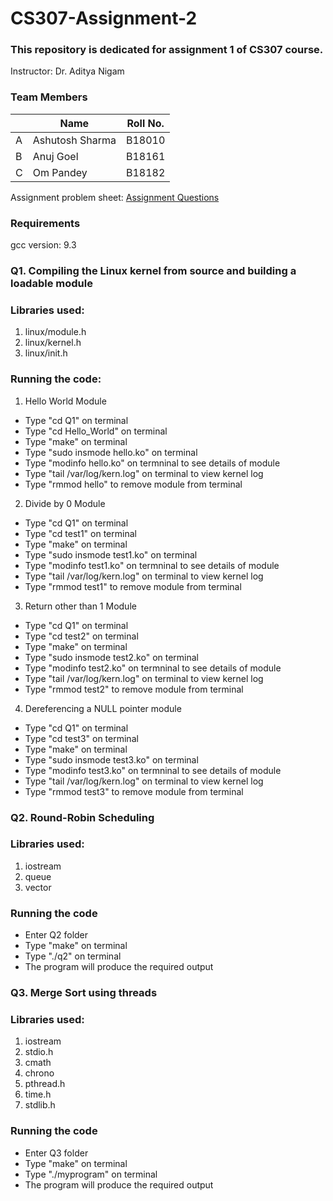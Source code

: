 # CS307-Assignment-2
### This repository is dedicated for assignment 1 of CS307 course.
Instructor: Dr. Aditya Nigam


### Team Members

|   | Name | Roll No.  |
|--------|--------|--------|
|A| Ashutosh Sharma  | B18010 |
|B| Anuj Goel    | B18161  |
|C| Om Pandey | B18182  |

Assignment problem sheet: [Assignment Questions](https://drive.google.com/file/d/12gEN2vzhxTDoWFKWBbmj_M6AtH1VrU8N/view?usp=sharing)

### Requirements
gcc version: 9.3

### Q1. Compiling the Linux kernel from source and building a loadable module

### Libraries used:

1. linux/module.h  
2. linux/kernel.h  
3. linux/init.h  

### Running the code:

1. Hello World Module

- Type "cd Q1" on terminal
- Type "cd Hello_World" on terminal
- Type "make" on terminal
- Type "sudo insmode hello.ko" on terminal
- Type "modinfo hello.ko" on termninal to see details of module
- Type "tail /var/log/kern.log" on terminal to view kernel log
- Type "rmmod hello" to remove module from terminal

2. Divide by 0 Module

- Type "cd Q1" on terminal
- Type "cd test1" on terminal
- Type "make" on terminal
- Type "sudo insmode test1.ko" on terminal
- Type "modinfo test1.ko" on termninal to see details of module
- Type "tail /var/log/kern.log" on terminal to view kernel log
- Type "rmmod test1" to remove module from terminal

3. Return other than 1 Module

- Type "cd Q1" on terminal
- Type "cd test2" on terminal
- Type "make" on terminal
- Type "sudo insmode test2.ko" on terminal
- Type "modinfo test2.ko" on termninal to see details of module
- Type "tail /var/log/kern.log" on terminal to view kernel log
- Type "rmmod test2" to remove module from terminal

4. Dereferencing a NULL pointer module

- Type "cd Q1" on terminal
- Type "cd test3" on terminal
- Type "make" on terminal
- Type "sudo insmode test3.ko" on terminal
- Type "modinfo test3.ko" on termninal to see details of module
- Type "tail /var/log/kern.log" on terminal to view kernel log
- Type "rmmod test3" to remove module from terminal

### Q2. Round-Robin Scheduling

### Libraries used:

1. iostream
2. queue
3. vector

### Running the code

- Enter Q2 folder 
- Type "make" on terminal
- Type "./q2" on terminal
- The program will produce the required output

### Q3. Merge Sort using threads

### Libraries used:

1. iostream
2. stdio.h
3. cmath
4. chrono
5. pthread.h
6. time.h
7. stdlib.h

### Running the code

- Enter Q3 folder 
- Type "make" on terminal
- Type "./myprogram" on terminal
- The program will produce the required output   
